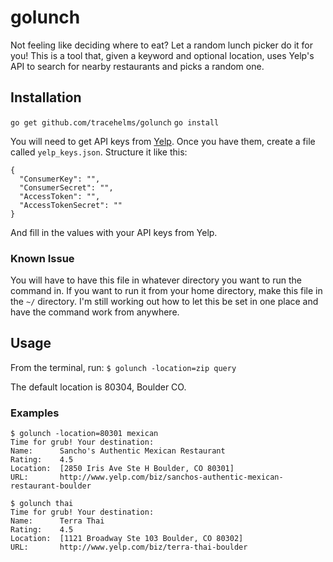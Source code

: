 # golunch
Not feeling like deciding where to eat? Let a random lunch picker do it for you! This is a tool that, given a keyword and optional location, uses Yelp's API to search for nearby restaurants and picks a random one.

## Installation
`go get github.com/tracehelms/golunch`
`go install`

You will need to get API keys from [Yelp](https://www.yelp.com/developers). Once you have them, create a file called `yelp_keys.json`. Structure it like this:

```
{
  "ConsumerKey": "",
  "ConsumerSecret": "",
  "AccessToken": "",
  "AccessTokenSecret": ""
}
```

And fill in the values with your API keys from Yelp.

### Known Issue
You will have to have this file in whatever directory you want to run the command in. If you want to run it from your home directory, make this file in the `~/` directory. I'm still working out how to let this be set in one place and have the command work from anywhere.


## Usage
From the terminal, run:
`$ golunch -location=zip query`

The default location is 80304, Boulder CO.

### Examples
```
$ golunch -location=80301 mexican
Time for grub! Your destination:
Name:      Sancho's Authentic Mexican Restaurant
Rating:    4.5
Location:  [2850 Iris Ave Ste H Boulder, CO 80301]
URL:       http://www.yelp.com/biz/sanchos-authentic-mexican-restaurant-boulder
```

```
$ golunch thai
Time for grub! Your destination:
Name:      Terra Thai
Rating:    4.5
Location:  [1121 Broadway Ste 103 Boulder, CO 80302]
URL:       http://www.yelp.com/biz/terra-thai-boulder
```
